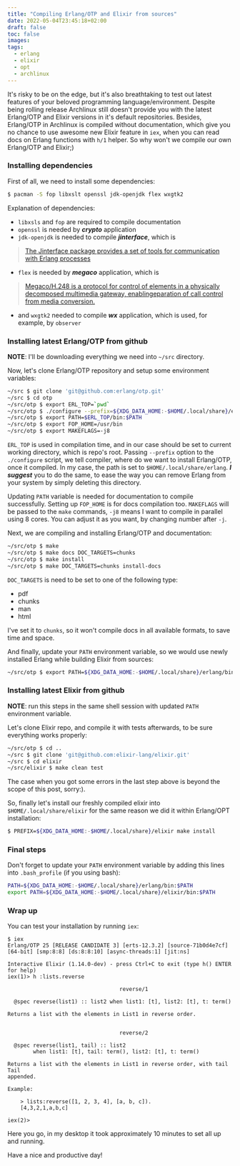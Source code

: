 ```yaml
---
title: "Compiling Erlang/OTP and Elixir from sources"
date: 2022-05-04T23:45:18+02:00
draft: false
toc: false
images:
tags: 
  - erlang
  - elixir
  - opt
  - archlinux
---
```

It's risky to be on the edge, but it's also breathtaking to test out latest features of your
beloved programming language/environment. Despite being rolling release Archlinux still doesn't
provide you with the latest Erlang/OTP and Elixir versions in it's default repositories. Besides,
Erlang/OTP in Archlinux is compiled without documentation, which give you no chance to use awesome
new Elixir feature in `iex`, when you can read docs on Erlang functions with `h/1` helper. So why
won't we compile our own Erlang/OTP and Elixir;)

### Installing dependencies

First of all, we need to install some dependencies:

```bash
$ pacman -S fop libxslt openssl jdk-openjdk flex wxgtk2
```

Explanation of dependencies:

- `libxsls` and `fop` are required to compile documentation
- `openssl` is needed by _**crypto**_ application
- `jdk-openjdk` is needed to compile _**jinterface**_, which is

> [The Jinterface package provides a set of tools for communication with Erlang
> processes](https://www.erlang.org/doc/apps/jinterface/jinterface_users_guide.html)

- `flex` is needed by _**megaco**_ application, which is

> [Megaco/H.248 is a protocol for control of elements in a physically decomposed multimedia
> gateway, enablingeparation of call control from media
> conversion.](https://www.erlang.org/doc/apps/megaco/megaco_intro.html)

- and `wxgtk2` needed to compile _**wx**_ application, which is used, for example, by `observer`

### Installing latest Erlang/OTP from github

**NOTE**: I'll be downloading everything we need into `~/src` directory.

Now, let's clone Erlang/OTP repository and setup some environment variables:

```bash
~/src $ git clone 'git@github.com:erlang/otp.git'
~/src $ cd otp
~/src/otp $ export ERL_TOP=`pwd`
~/src/otp $ ./configure --prefix=${XDG_DATA_HOME:-$HOME/.local/share}/erlang
~/src/otp $ export PATH=$ERL_TOP/bin:$PATH
~/src/otp $ export FOP_HOME=/usr/bin
~/src/otp $ export MAKEFLAGS=-j8
```

`ERL_TOP` is used in compilation time, and in our case should be set to current working directory,
which is repo's root. Passing `--prefix` option to the `./configure` script, we tell compiler,
where do we want to install Erlang/OTP, once it compiled. In my case, the path is set to
`$HOME/.local/share/erlang`. _**I suggest**_ you to do the same, to ease the way you can
remove Erlang from your system by simply deleting this directory.

Updating `PATH` variable is needed for documentation to compile
successfully.
Setting up `FOP_HOME` is for docs compilation too.  `MAKEFLAGS` will be passed to the `make`
commands, `-j8` means I want to compile in parallel using 8 cores. You can adjust it as you want,
by changing number after `-j`.

Next, we are compiling and installing Erlang/OTP and documentation:

```bash
~/src/otp $ make
~/src/otp $ make docs DOC_TARGETS=chunks
~/src/otp $ make install
~/src/otp $ make DOC_TARGETS=chunks install-docs
```

`DOC_TARGETS` is need to be set to one of the following type:
- pdf
- chunks
- man
- html

I've set it to `chunks`, so it won't compile docs in all available formats, to save time and space.

And finally, update your `PATH` environment variable, so we would use newly installed Erlang while
building Elixir from sources:
```bash
~/src/otp $ export PATH=${XDG_DATA_HOME:-$HOME/.local/share}/erlang/bin:$PATH
```

### Installing latest Elixir from github

**NOTE**: run this steps in the same shell session with updated `PATH` environment variable.

Let's clone Elixir repo, and compile it with tests afterwards, to be sure everything works
properly:
```bash
~/src/otp $ cd ..
~/src $ git clone 'git@github.com:elixir-lang/elixir.git'
~/src $ cd elixir
~/src/elixir $ make clean test
```

The case when you got some errors in the last step above is beyond the scope of this post, sorry:).

So, finally let's install our freshly compiled elixir into `$HOME/.local/share/elixir` for the
same reason we did it within Erlang/OPT installation:

```bash
$ PREFIX=${XDG_DATA_HOME:-$HOME/.local/share}/elixir make install
```

### Final steps

Don't forget to update your `PATH` environment variable by adding this lines into `.bash_profile`
(if you using bash):
```bash
PATH=${XDG_DATA_HOME:-$HOME/.local/share}/erlang/bin:$PATH
export PATH=${XDG_DATA_HOME:-$HOME/.local/share}/elixir/bin:$PATH
```

### Wrap up

You can test your installation by running `iex`:

```console
$ iex
Erlang/OTP 25 [RELEASE CANDIDATE 3] [erts-12.3.2] [source-71b0d4e7cf] [64-bit] [smp:8:8] [ds:8:8:10] [async-threads:1] [jit:ns]

Interactive Elixir (1.14.0-dev) - press Ctrl+C to exit (type h() ENTER for help)
iex(1)> h :lists.reverse

                                   reverse/1

  @spec reverse(list1) :: list2 when list1: [t], list2: [t], t: term()

Returns a list with the elements in List1 in reverse order.


                                   reverse/2

  @spec reverse(list1, tail) :: list2
        when list1: [t], tail: term(), list2: [t], t: term()

Returns a list with the elements in List1 in reverse order, with tail Tail
appended.

Example:

    > lists:reverse([1, 2, 3, 4], [a, b, c]).
    [4,3,2,1,a,b,c]

iex(2)>
```

Here you go, in my desktop it took approximately 10 minutes to set all up and running.

Have a nice and productive day!
